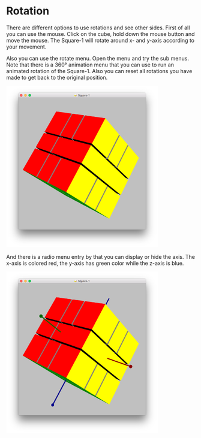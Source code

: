 # Rotation

There are different options to use rotations and see other sides. First of all you can use the mouse. Click on the cube, hold down the mouse button and move the mouse. The Square-1 will rotate around x- and y-axis according to your movement.

Also you can use the rotate menu. Open the menu and try the sub menus. Note that there is a 360° animation menu that you can use to run an animated rotation of the Square-1. Also you can reset all rotations you have made to get back to the original position.

<img src="images/rotate1.png" alt="Rotation" width="404" height="431">

And there is a radio menu entry by that you can display or hide the axis. The x-axis is colored red, the y-axis has green color while the z-axis is blue.

<img src="images/rotate2.png" alt="Rotation" width="404" height="431">
